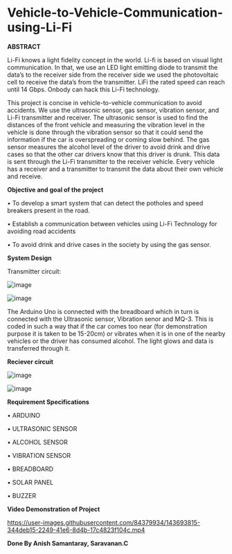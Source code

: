 # Vehicle-to-Vehicle-Communication-using-Li-Fi

**ABSTRACT**

Li-Fi knows a light fidelity concept in the world. Li-fi is based on visual light communication. In that, we use an LED light emitting diode to transmit the data’s to the receiver side from the receiver side we used the photovoltaic cell to receive the data’s from the transmitter. LiFi the rated speed can reach until 14 Gbps. Onbody can hack this Li-Fi technology.

This project is concise in vehicle-to-vehicle communication to avoid accidents. We use the ultrasonic sensor, gas sensor, vibration sensor, and Li-Fi transmitter and receiver. The ultrasonic sensor is used to find the distances of the front vehicle and measuring the vibration level in the vehicle is done through the vibration sensor so that it could send the information if the car is overspreading or coming slow behind. The gas sensor measures the alcohol level of the driver to avoid drink and drive cases so that the other car drivers know that this driver is drunk. This data is sent through the Li-Fi transmitter to the receiver vehicle. Every vehicle has a receiver and a transmitter to transmit the data about their own vehicle and receive.

**Objective and goal of the project**

•	To develop a smart system that can detect the potholes and speed breakers present in the road.

•	Establish a communication between vehicles using Li-Fi Technology for avoiding road accidents

•	To avoid drink and drive cases in the society by using the gas sensor.

**System Design**

Transmitter circuit:

![image](https://user-images.githubusercontent.com/84379934/143679283-594d65f5-e4ac-445b-869c-18e0c3fccfa5.png)

![image](https://user-images.githubusercontent.com/84379934/143679309-c866ae34-b732-443b-ad52-d6d8ca3b83e6.png)

The Arduino Uno is connected with the breadboard which in turn is connected with the Ultrasonic sensor, Vibration senor and MQ-3. This is coded in such a way that if the car comes too near (for demonstration purpose it is taken to be 15-20cm) or vibrates when it is in one of the nearby vehicles or the driver has consumed alcohol. The light glows and data is transferred through it.

**Reciever circuit**

![image](https://user-images.githubusercontent.com/84379934/143679332-7fc71220-9365-4dc4-a7be-33e7605674bc.png)

![image](https://user-images.githubusercontent.com/84379934/143679359-dc3fb5da-8170-4764-8a3a-cd770c78e4f5.png)

**Requirement Specifications**

• ARDUINO

• ULTRASONIC SENSOR

• ALCOHOL SENSOR

• VIBRATION SENSOR

• BREADBOARD

• SOLAR PANEL

• BUZZER

**Video Demonstration of Project**



https://user-images.githubusercontent.com/84379934/143693815-344deb15-2249-41e6-8d4b-17c4823f104c.mp4

**Done By Anish Samantaray, Saravanan.C**

